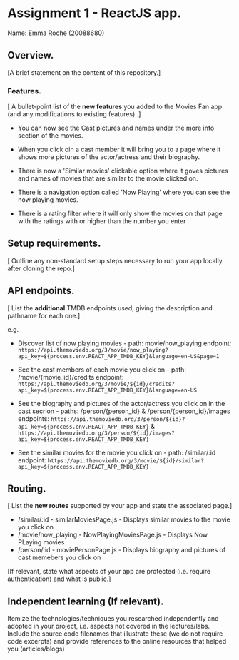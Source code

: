 # Assignment 1 - ReactJS app.

Name: Emma Roche (20088680)

## Overview.

[A brief statement on the content of this repository.]

### Features.
[ A bullet-point list of the __new features__ you added to the Movies Fan app (and any modifications to existing features) .]

+ You can now see the Cast pictures and names under the more info section of the movies.

+ When you click oin a cast member it will bring you to a page where it shows more pictures of the actor/actress and their biography.

+ There is now a 'Similar movies' clickable option where it goves pictures and names of movies that are similar to the movie clicked on.

+ There is a navigation option called 'Now Playing' where you can see the now playing movies.

+ There is a rating filter where it will only show the movies on that page with the ratings with or higher than the number you enter


## Setup requirements.

[ Outline any non-standard setup steps necessary to run your app locally after cloning the repo.]

## API endpoints.

[ List the __additional__ TMDB endpoints used, giving the description and pathname for each one.] 

e.g.
+ Discover list of now playing movies - path: movie/now_playing endpoint: `https://api.themoviedb.org/3/movie/now_playing?api_key=${process.env.REACT_APP_TMDB_KEY}&language=en-US&page=1`

+ See the cast members of each movie you click on - path: /movie/{movie_id}/credits endpoint: `https://api.themoviedb.org/3/movie/${id}/credits?api_key=${process.env.REACT_APP_TMDB_KEY}&language=en-US`

+ See the biography and pictures of the actor/actress you click on in the cast secrion  - paths: /person/{person_id} & 
/person/{person_id}/images endpoints: `https://api.themoviedb.org/3/person/${id}?api_key=${process.env.REACT_APP_TMDB_KEY}` & `https://api.themoviedb.org/3/person/${id}/images?api_key=${process.env.REACT_APP_TMDB_KEY}` 

+ See the similar movies for the movie you click on - path: /similar/:id endpoint: `https://api.themoviedb.org/3/movie/${id}/similar?api_key=${process.env.REACT_APP_TMDB_KEY}`

## Routing.

[ List the __new routes__ supported by your app and state the associated page.]

+ /similar/:id - similarMoviesPage.js - Displays similar movies to the movie you click on
+ /movie/now_playing - NowPlayingMoviesPage.js - Displays Now PLaying movies
+ /person/:id - moviePersonPage.js - Displays biography and pictures of cast memebers you click on

[If relevant, state what aspects of your app are protected (i.e. require authentication) and what is public.]

## Independent learning (If relevant).

Itemize the technologies/techniques you researched independently and adopted in your project, 
i.e. aspects not covered in the lectures/labs. Include the source code filenames that illustrate these 
(we do not require code excerpts) and provide references to the online resources that helped you (articles/blogs)